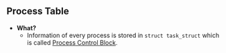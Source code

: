 ## Process Table
- **What?**
  - Information of every process is stored in `struct task_struct` which is called [Process Control Block](PCB).
